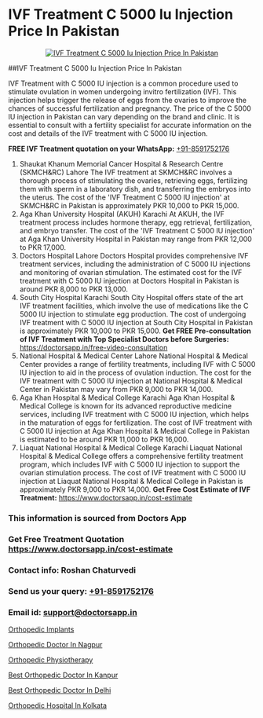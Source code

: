 # IVF Treatment C 5000 Iu Injection Price In Pakistan

<p align="center">
  <a href="https://doctorsapp.in/treatment/ivf-treatment">
    <img src="https://doctorsapp.co.in/uploads/treatment_image/ICSI.jpg" alt="IVF Treatment C 5000 Iu Injection Price In Pakistan">
  </a>
</p>
##IVF Treatment C 5000 Iu Injection Price In Pakistan

IVF Treatment with C 5000 IU injection is a common procedure used to stimulate ovulation in women undergoing invitro fertilization (IVF). This injection helps trigger the release of eggs from the ovaries to improve the chances of successful fertilization and pregnancy. The price of the C 5000 IU injection in Pakistan can vary depending on the brand and clinic. It is essential to consult with a fertility specialist for accurate information on the cost and details of the IVF treatment with C 5000 IU injection.

**FREE IVF Treatment quotation on your WhatsApp:**  [+91-8591752176](https://api.whatsapp.com/send?phone=8591752176)

1) Shaukat Khanum Memorial Cancer Hospital & Research Centre (SKMCH&RC)   Lahore
The IVF treatment at SKMCH&RC involves a thorough process of stimulating the ovaries, retrieving eggs, fertilizing them with sperm in a laboratory dish, and transferring the embryos into the uterus. The cost of the 'IVF Treatment C 5000 IU injection' at SKMCH&RC in Pakistan is approximately PKR 10,000 to PKR 15,000.
2) Aga Khan University Hospital (AKUH)   Karachi
At AKUH, the IVF treatment process includes hormone therapy, egg retrieval, fertilization, and embryo transfer. The cost of the 'IVF Treatment C 5000 IU injection' at Aga Khan University Hospital in Pakistan may range from PKR 12,000 to PKR 17,000.
3) Doctors Hospital   Lahore
Doctors Hospital provides comprehensive IVF treatment services, including the administration of C 5000 IU injections and monitoring of ovarian stimulation. The estimated cost for the IVF treatment with C 5000 IU injection at Doctors Hospital in Pakistan is around PKR 8,000 to PKR 13,000.
4) South City Hospital   Karachi
South City Hospital offers state of the art IVF treatment facilities, which involve the use of medications like the C 5000 IU injection to stimulate egg production. The cost of undergoing IVF treatment with C 5000 IU injection at South City Hospital in Pakistan is approximately PKR 10,000 to PKR 15,000.
**Get FREE Pre-consultation of IVF Treatment with Top Specialist Doctors before Surgeries:** https://doctorsapp.in/free-video-consultation
5) National Hospital & Medical Center   Lahore
National Hospital & Medical Center provides a range of fertility treatments, including IVF with C 5000 IU injection to aid in the process of ovulation induction. The cost for the IVF treatment with C 5000 IU injection at National Hospital & Medical Center in Pakistan may vary from PKR 9,000 to PKR 14,000.
6) Aga Khan Hospital & Medical College   Karachi
Aga Khan Hospital & Medical College is known for its advanced reproductive medicine services, including IVF treatment with C 5000 IU injection, which helps in the maturation of eggs for fertilization. The cost of IVF treatment with C 5000 IU injection at Aga Khan Hospital & Medical College in Pakistan is estimated to be around PKR 11,000 to PKR 16,000.
7) Liaquat National Hospital & Medical College   Karachi
Liaquat National Hospital & Medical College offers a comprehensive fertility treatment program, which includes IVF with C 5000 IU injection to support the ovarian stimulation process. The cost of IVF treatment with C 5000 IU injection at Liaquat National Hospital & Medical College in Pakistan is approximately PKR 9,000 to PKR 14,000.
**Get Free Cost Estimate of IVF Treatment:** https://www.doctorsapp.in/cost-estimate

### This information is sourced from Doctors App 
### Get Free Treatment Quotation https://www.doctorsapp.in/cost-estimate
### Contact info: Roshan Chaturvedi 
### Send us your query: [+91-8591752176](https://api.whatsapp.com/send?phone=8591752176) 
### Email id: support@doctorsapp.in

[Orthopedic Implants](https://www.linkedin.com/pulse/orthopedic-implants-doctorsappin-t033c?trackingId=cR9OoPxKoGzoXDNhC5WJIA%3D%3D&lipi=urn%3Ali%3Apage%3Ad_flagship3_company_admin%3BcTUR6naWQkWjeA%2BR15noZQ%3D%3D)

[Orthopedic Doctor In Nagpur](https://www.linkedin.com/pulse/orthopedic-doctor-nagpur-doctorsapp-dhaka-bslfe?trackingId=hVrnYy2ZDQgOSMCNJ0ZSdg%3D%3D&lipi=urn%3Ali%3Apage%3Ad_flagship3_company_admin%3Bo%2BosOGJBSO63YocmsfjAZA%3D%3D)

[Orthopedic Physiotherapy](https://medium.com/@vimalrana22/orthopedic-physiotherapy-591046fcb03b)

[Best Orthopedic Doctor In Kanpur](https://medium.com/@vimalrana22/best-orthopedic-doctor-in-kanpur-29a81a7eb859)

[Best Orthopedic Doctor In Delhi](https://doctors-apps.github.io/doctorsapp/best-orthopedic-doctor-in-delhi)

[Orthopedic Hospital In Kolkata](https://doctors-apps.github.io/doctorsapp/orthopedic-hospital-in-kolkata)

